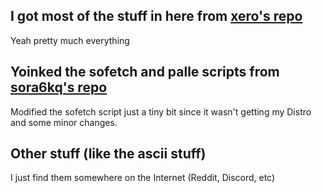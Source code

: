 ## I got most of the stuff in here from [xero's repo](https://github.com/xero/dotfiles/tree/master/fun/bin)
Yeah pretty much everything

## Yoinked the sofetch and palle scripts from [sora6kq's repo](https://github.com/sora6kq/scripts)
Modified the sofetch script just a tiny bit since it wasn't getting my Distro and some minor changes.

## Other stuff (like the ascii stuff)
I just find them somewhere on the Internet (Reddit, Discord, etc)
